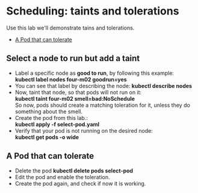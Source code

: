 # Scheduling: taints and tolerations

Use this lab we'll demonstrate tains and tolerations.

- [A Pod that can tolerate](#A-Pod-that-can-tolerate)

## Select a node to run but add a taint

- Label a specific node as **good to run**, by following this example:  
**kubectl label nodes four-m02 goodrun=yes**
- You can see that label by describing the node:
**kubectl describe nodes <node-name>**
- Now, taint that node, so that pods will not run on it:  
**kubectl taint four-m02  smell=bad:NoSchedule**  
So now, pods should create a matching toleration for it, unless they do something about the smell.
- Create the pod from this lab.:  
**kubectl apply -f select-pod.yaml**
- Verify that your pod is not running on the desired node:  
**kubectl get pods -o wide**


## A Pod that can tolerate

- Delete the pod
**kubectl delete pods select-pod**
- Edit the pod and enable the toleration. 
- Create the pod again, and check if now it is working.
